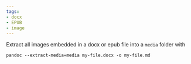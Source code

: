 ```yaml
---
tags:
- docx
- EPUB
- image
---
```


Extract all images embedded in a docx or epub file into a `media` folder
with

    pandoc --extract-media=media my-file.docx -o my-file.md
